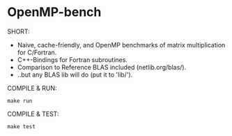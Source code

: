 # OpenMP-bench

SHORT:
 - Naive, cache-friendly, and OpenMP benchmarks of matrix multiplication for C/Fortran.
 - C++-Bindings for Fortran subroutines.
 - Comparison to Reference BLAS included (netlib.org/blas/).
 - ..but any BLAS lib will do (put it to 'lib/').
 
COMPILE & RUN:
```
make run
```

COMPILE & TEST:
```
make test
```

